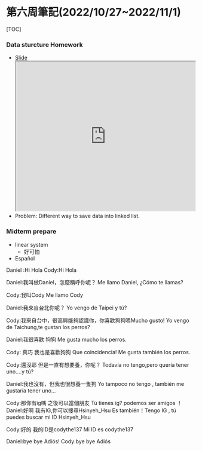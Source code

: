 # 第六周筆記(2022/10/27~2022/11/1)
[TOC]
### Data sturcture Homework
- [Slide](https://www.canva.com/design/DAFQsA30PZ4/EburLon0QKoY1cmXjtepzQ/view)<iframe src="https://www.canva.com/design/DAFQsA30PZ4/EburLon0QKoY1cmXjtepzQ/view?embed"  width="100%" height="400"></iframe>
- Problem: Different way to save data into linked list.
### Midterm prepare
- linear system
    - 好可怕
- Español

Daniel :Hi Hola
Cody:Hi Hola 

Daniel:我叫做Daniel，怎麼稱呼你呢？
Me llamo Daniel, ¿Cómo te llamas?

Cody:我叫Cody 
Me llamo Cody

Daniel:我來自台北你呢？
Yo vengo de Taipei y tú?

Cody:我來自台中，很高興能夠認識你，你喜歡狗狗嗎Mucho gusto! Yo vengo de Taichung,te gustan los perros?

Daniel:我很喜歡 狗狗
Me gusta mucho los perros.

Cody: 真巧 我也是喜歡狗狗 Que coincidencia! Me gusta también los perros.

Cody:還沒耶 但是一直有想要養，你呢？
Todavía no tengo,pero quería tener uno....y tú?

Daniel:我也沒有，但我也很想養一隻狗
Yo tampoco no tengo , también me gustaría tener uno...

Cody:那你有ig嗎  之後可以當個朋友
 Tú tienes ig? podemos ser amigos ！
Daniel:好啊 我有IG,你可以搜尋Hsinyeh_Hsu
 Es también！Tengo IG , tú puedes buscar mi ID Hsinyeh_Hsu

Cody:好的 我的ID是codythe137
 Mi ID es codythe137

Daniel:bye bye Adiós!
Cody:bye bye Adiós 